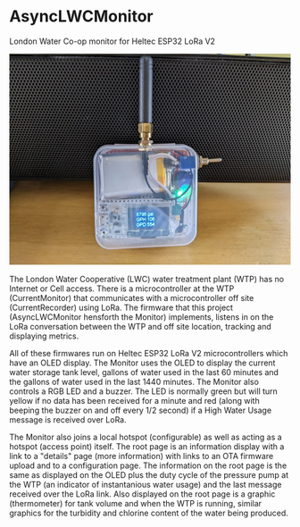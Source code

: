 # AsyncLWCMonitor
 London Water Co-op monitor for Heltec ESP32 LoRa V2
 
 ![The Monitor](/assets/PXL_20220309_233631942.jpg)

The London Water Cooperative (LWC) water treatment plant (WTP) has no Internet or Cell access. There is a microcontroller at the WTP (CurrentMonitor) that communicates with a microcontroller off site (CurrentRecorder) using LoRa. The firmware that this project (AsyncLWCMonitor hensforth the Monitor) implements, listens in on the LoRa conversation between the WTP and off site location, tracking and displaying metrics.

All of these firmwares run on Heltec ESP32 LoRa V2 microcontrollers which have an OLED display. The Monitor uses the OLED to display the current water storage tank level, gallons of water used in the last 60 minutes and the gallons of water used in the last 1440 minutes. The Monitor also controls a RGB LED and a buzzer. The LED is normally green but will turn yellow if no data has been received for a minute and red (along with beeping the buzzer on and off every 1/2 second) if a High Water Usage message is received over LoRa.

The Monitor also joins a local hotspot (configurable) as well as acting as a hotspot (access point) itself. The root page is an information display with a link to a "details" page (more information) with links to an OTA firmware upload and to a configuration page. The information on the root page is the same as displayed on the OLED plus the duty cycle of the pressure pump at the WTP (an indicator of instantanious water usage) and the last message received over the LoRa link. Also displayed on the root page is a graphic (thermometer) for tank volume and when the WTP is running, similar graphics for the turbidity and chlorine content of the water being produced.
